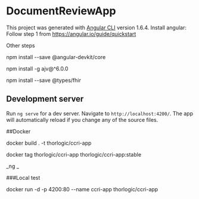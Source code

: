 # DocumentReviewApp

This project was generated with [Angular CLI](https://github.com/angular/angular-cli) version 1.6.4.
Install angular: Follow step 1 from https://angular.io/guide/quickstart

Other steps 

npm install --save @angular-devkit/core

npm install -g ajv@^6.0.0

npm install --save @types/fhir


## Development server

Run `ng serve` for a dev server. Navigate to `http://localhost:4200/`. The app will automatically reload if you change any of the source files.

##Docker 


docker build . -t thorlogic/ccri-app

docker tag thorlogic/ccri-app thorlogic/ccri-app:stable

_ng _

###Local test 

docker run -d -p 4200:80 --name ccri-app thorlogic/ccri-app 

